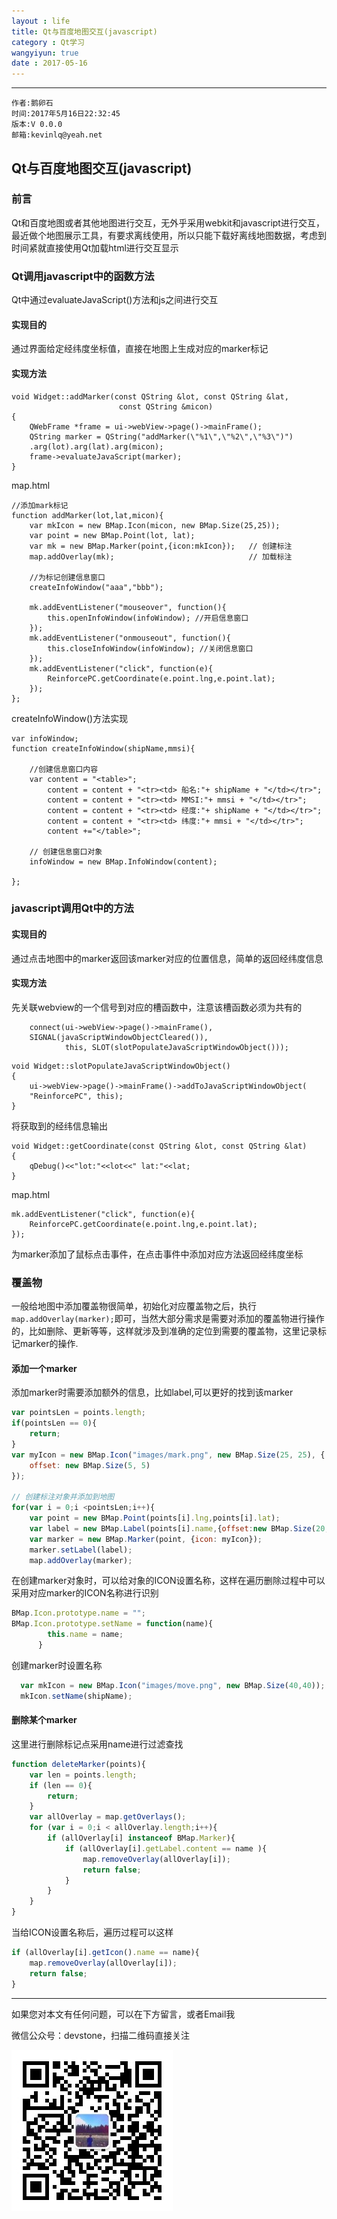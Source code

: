 ```yaml
---
layout : life
title: Qt与百度地图交互(javascript)
category : Qt学习
wangyiyun: true
date : 2017-05-16
---
```


******

    作者:鹅卵石
    时间:2017年5月16日22:32:45
    版本:V 0.0.0
    邮箱:kevinlq@yeah.net

<!-- more -->

##  Qt与百度地图交互(javascript)

### 前言

Qt和百度地图或者其他地图进行交互，无外乎采用webkit和javascript进行交互，最近做个地图展示工具，有要求离线使用，所以只能下载好离线地图数据，考虑到时间紧就直接使用Qt加载html进行交互显示

### Qt调用javascript中的函数方法

Qt中通过evaluateJavaScript()方法和js之间进行交互

#### 实现目的
通过界面给定经纬度坐标值，直接在地图上生成对应的marker标记

#### 实现方法
```
void Widget::addMarker(const QString &lot, const QString &lat,
                        const QString &micon)
{
    QWebFrame *frame = ui->webView->page()->mainFrame();
    QString marker = QString("addMarker(\"%1\",\"%2\",\"%3\")")
	.arg(lot).arg(lat).arg(micon);
    frame->evaluateJavaScript(marker);
}
```

map.html
```
//添加mark标记
function addMarker(lot,lat,micon){		
	var mkIcon = new BMap.Icon(micon, new BMap.Size(25,25));
	var point = new BMap.Point(lot, lat);
	var mk = new BMap.Marker(point,{icon:mkIcon});   // 创建标注
	map.addOverlay(mk);                              // 加载标注

	//为标记创建信息窗口
	createInfoWindow("aaa","bbb");

	mk.addEventListener("mouseover", function(){          
		this.openInfoWindow(infoWindow); //开启信息窗口
	});
	mk.addEventListener("onmouseout", function(){          
		this.closeInfoWindow(infoWindow); //关闭信息窗口
	});
	mk.addEventListener("click", function(e){          
		ReinforcePC.getCoordinate(e.point.lng,e.point.lat);
	});
};
```

createInfoWindow()方法实现
```
var infoWindow;
function createInfoWindow(shipName,mmsi){
	
	//创建信息窗口内容
	var content = "<table>";
		content = content + "<tr><td> 船名:"+ shipName + "</td></tr>";
		content = content + "<tr><td> MMSI:"+ mmsi + "</td></tr>";
		content = content + "<tr><td> 经度:"+ shipName + "</td></tr>";
		content = content + "<tr><td> 纬度:"+ mmsi + "</td></tr>";
		content +="</table>";
		
	// 创建信息窗口对象 
	infoWindow = new BMap.InfoWindow(content);

};
```

### javascript调用Qt中的方法

#### 实现目的

通过点击地图中的marker返回该marker对应的位置信息，简单的返回经纬度信息

#### 实现方法
先关联webview的一个信号到对应的槽函数中，注意该槽函数必须为共有的
```
    connect(ui->webView->page()->mainFrame(), 
	SIGNAL(javaScriptWindowObjectCleared()),
            this, SLOT(slotPopulateJavaScriptWindowObject()));
```

```
void Widget::slotPopulateJavaScriptWindowObject()
{
    ui->webView->page()->mainFrame()->addToJavaScriptWindowObject(
	"ReinforcePC", this);
}
```

将获取到的经纬信息输出
```
void Widget::getCoordinate(const QString &lot, const QString &lat)
{
    qDebug()<<"lot:"<<lot<<" lat:"<<lat;
}
```

map.html
```
mk.addEventListener("click", function(e){          
	ReinforcePC.getCoordinate(e.point.lng,e.point.lat);
});
```
为marker添加了鼠标点击事件，在点击事件中添加对应方法返回经纬度坐标



### 覆盖物
一般给地图中添加覆盖物很简单，初始化对应覆盖物之后，执行```map.addOverlay(marker);```即可，当然大部分需求是需要对添加的覆盖物进行操作的，比如删除、更新等等，这样就涉及到准确的定位到需要的覆盖物，这里记录标记marker的操作.

#### 添加一个marker

添加marker时需要添加额外的信息，比如label,可以更好的找到该marker
```js
var pointsLen = points.length;
if(pointsLen == 0){
	return;
}
var myIcon = new BMap.Icon("images/mark.png", new BMap.Size(25, 25), {
	offset: new BMap.Size(5, 5) 
});

// 创建标注对象并添加到地图   
for(var i = 0;i <pointsLen;i++){
	var point = new BMap.Point(points[i].lng,points[i].lat);
	var label = new BMap.Label(points[i].name,{offset:new BMap.Size(20,-10)});
	var marker = new BMap.Marker(point, {icon: myIcon});
	marker.setLabel(label);
	map.addOverlay(marker); 
```

在创建marker对象时，可以给对象的ICON设置名称，这样在遍历删除过程中可以采用对应marker的ICON名称进行识别

```js
BMap.Icon.prototype.name = "";
BMap.Icon.prototype.setName = function(name){
      	this.name = name;
      }
```
创建marker时设置名称
```js
  var mkIcon = new BMap.Icon("images/move.png", new BMap.Size(40,40));
  mkIcon.setName(shipName);
```

#### 删除某个marker

这里进行删除标记点采用name进行过滤查找
```js
function deleteMarker(points){
	var len = points.length;
	if (len == 0){
		return;
	}
	var allOverlay = map.getOverlays();
	for (var i = 0;i < allOverlay.length;i++){
		if (allOverlay[i] instanceof BMap.Marker){
			if (allOverlay[i].getLabel.content == name ){
				map.removeOverlay(allOverlay[i]);
				return false;
			}
		}
	}
}
```

当给ICON设置名称后，遍历过程可以这样
```js
if (allOverlay[i].getIcon().name == name){
	map.removeOverlay(allOverlay[i]);
	return false;
}
```

---

如果您对本文有任何问题，可以在下方留言，或者Email我 

微信公众号：devstone，扫描二维码直接关注

![](/res/img/blog/qrcode_for_devstone.jpg)